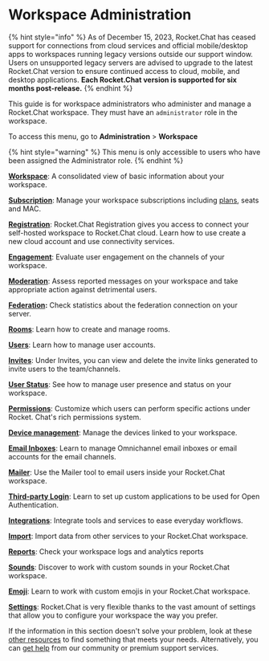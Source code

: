 # Workspace Administration

{% hint style="info" %}
As of December 15, 2023, Rocket.Chat has ceased support for connections from cloud services and official mobile/desktop apps to workspaces running legacy versions outside our support window. Users on unsupported legacy servers are advised to upgrade to the latest Rocket.Chat version to ensure continued access to cloud, mobile, and desktop applications. **Each Rocket.Chat version is supported for six months post-release.**
{% endhint %}

This guide is for workspace administrators who administer and manage a Rocket.Chat workspace. They must have an `administrator` role in the workspace.

To access this menu, go to **Administration** > **Workspace**

{% hint style="warning" %}
This menu is only accessible to users who have been assigned the Administrator role.
{% endhint %}

[**Workspace**](workspace.md): A consolidated view of basic information about your workspace.

[**Subscription**](subscription.md): Manage your workspace subscriptions including [plans](../../readme/our-plans.md), seats and MAC.

[**Registration**](registration.md): Rocket.Chat Registration gives you access to connect your self-hosted workspace to Rocket.Chat cloud. Learn how to use create a new cloud account and use connectivity services.

[**Engagement**](engagement.md): Evaluate user engagement on the channels of your workspace.

[**Moderation**](moderation.md): Assess reported messages on your workspace and take appropriate action against detrimental users.

[**Federation**](federation.md)**:** Check statistics about the federation connection on your server.

[**Rooms**](../user-guides/rooms/): Learn how to create and manage rooms.

[**Users**](users/): Learn how to manage user accounts.

[**Invites**](invites.md): Under Invites, you can view and delete the invite links generated to invite users to the team/channels.

[**User Status**](user-status.md): See how to manage user presence and status on your workspace.

[**Permissions**](permissions/): Customize which users can perform specific actions under Rocket. Chat's rich permissions system.

[**Device management**](../user-manager/device-management/): Manage the devices linked to your workspace.

[**Email Inboxes**](email-inboxes.md): Learn to manage Omnichannel email inboxes or email accounts for the email channels.

[**Mailer**](mailer.md): Use the Mailer tool to email users inside your Rocket.Chat workspace.

[**Third-party Login**](third-party-login.md): Learn to set up custom applications to be used for Open Authentication.

[**Integrations**](integrations/): Integrate tools and services to ease everyday workflows.

[**Import**](import/): Import data from other services to your Rocket.Chat workspace.

[**Reports**](reports.md): Check your workspace logs and analytics reports

[**Sounds**](sounds.md): Discover to work with custom sounds in your Rocket.Chat workspace.

[**Emoji**](emoji.md): Learn to work with custom emojis in your Rocket.Chat workspace.

[**Settings**](settings/): Rocket.Chat is very flexible thanks to the vast amount of settings that allow you to configure your workspace the way you prefer.

If the information in this section doesn't solve your problem, look at these [other resources](../../setup-and-configure/advanced-workspace-management/) to find something that meets your needs. Alternatively, you can [get help](../../customer-center/support-center/) from our community or premium support services.
